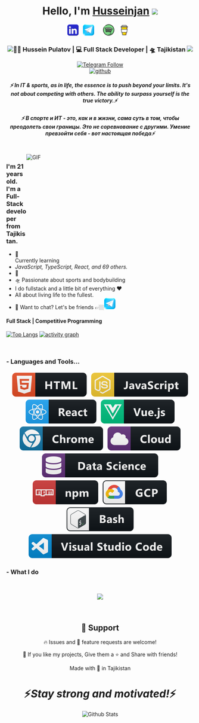 <div align="center">
   <h1>Hello, I'm <a href="https://github.com/Husseinjan">Husseinjan</a> <img src="https://media.giphy.com/media/hvRJCLFzcasrR4ia7z/giphy.gif" width="25px"> </h1>
</div>

<p align='center'>
   <a href="https://www.linkedin.com/in/husein-pulatov/"><img height="30" src="linkedin.png"></a>&nbsp;&nbsp;
   <a href="https://t.me/Hussein_7777"><img height="30" src="tg.png"></a>&nbsp;&nbsp;
   &nbsp;&nbsp;
   <a href="https://portfoliohussein.netlify.app/"><img height="30" src="https://raw.githubusercontent.com/8bithemant/8bithemant/master/spotify.png?raw=true"></a>&nbsp;&nbsp;
   <a href="https://t.me/Hussein_7777"><img height="30" src="https://raw.githubusercontent.com/8bithemant/8bithemant/master/coffee.jpg?raw=true"></a>&nbsp;&nbsp;
</p>

<div align="center">
<h3><img src="https://media.giphy.com/media/WUlplcMpOCEmTGBtBW/giphy.gif" width="30">🙍‍♂️ Hussein Pulatov | 💻 Full Stack Developer | 🛸 Tajikistan  <img src="https://media.giphy.com/media/WUlplcMpOCEmTGBtBW/giphy.gif" width="30"></h3>
</div>

<p align="center">
   <a href="https://t.me/Hussein_7777"><img alt="Telegram Follow" src="https://img.shields.io/twitter/follow/husseinjan?style=for-the-badge&color=09f&labelColor=black&logo=telegram&label=@hussein_7777"></a>
   <br> 
   <a href=""> <img alt="github" src="https://visitor-badge.glitch.me/badge?page_id=mayhemantt.mayhemantt"> </a>
</p>
 
 <h5 align="center">
   <i>⚡️ In IT & sports, as in life, the essence is to push beyond your limits. It's not about competing with others. The ability to surpass yourself is the true victory.⚡️</i>
</h5>
<h5 align="center">
<i>⚡️ В спорте и ИТ  - это, как и в жизни, сама суть в том, чтобы преодолеть свои границы. Это не соревнование с другими. Умение превзойти себя - вот настоящая победа⚡️</i>
</h5>

<br />
<img align="right" height="270px" width="450px" alt="GIF" src="https://media.giphy.com/media/3FjEPbKqEPhPpmC8uY/giphy.gif" />
<p align="center">
  <h3>I'm 21 years old. I'm a Full-Stack developer from Tajikistan.</h3>
</p>

- 🥀 Currently learning
- <i>JavaScript, TypeScript, React, and 69 others.</i>
- 🔭
- 🛸 Passionate about sports and bodybuilding
- I do fullstack and a little bit of everything :heart:
- All about living life to the fullest.
- 💬 Want to chat? Let's be friends 👉🏼[<i><img height="30"  src="tg.png" ></i>](https://t.me/Hussein_7777)

 <p align="center">
  <h4> Full Stack | Competitive Programming </h4>
</p>

<p align="center">

[![Top Langs](https://github-readme-stats.vercel.app/api/top-langs/?username=Husseinjan&layout=pie)](https://github.com/anuraghazra/github-readme-stats)
[![ activity graph](https://github-readme-activity-graph.vercel.app/graph?username=Husseinjan&theme=github-compact)](https://github.com/ashutosh00710/github-readme-activity-graph)

</p>

<br />

### - Languages and Tools...

<p align="center">
  <!-- For more icons please follow  https://github.com/MikeCodesDotNET/ColoredBadges -->
  <img src="https://raw.githubusercontent.com/8bithemant/8bithemant/master/svg/dev/languages/html.svg" alt="html" style="vertical-align:top; margin:4px">    
  <img src="https://raw.githubusercontent.com/8bithemant/8bithemant/master/svg/dev/languages/js.svg" alt="js" style="vertical-align:top; margin:4px">
  <img src="https://raw.githubusercontent.com/8bithemant/8bithemant/master/svg/dev/frameworks/react.svg" alt="react" style="vertical-align:top; margin:4px">
  <img src="https://raw.githubusercontent.com/8bithemant/8bithemant/master/svg/dev/frameworks/vue.svg" alt="vue" style="vertical-align:top; margin:4px">
  <img src="https://raw.githubusercontent.com/8bithemant/8bithemant/master/svg/dev/misc/chrome.svg" alt="chrome" style="vertical-align:top; margin:4px">
  <img src="https://raw.githubusercontent.com/8bithemant/8bithemant/master/svg/dev/misc/cloud.svg" alt="cloud" style="vertical-align:top; margin:4px">
  <img src="https://raw.githubusercontent.com/8bithemant/8bithemant/master/svg/dev/misc/datascience.svg" alt="datascience" style="vertical-align:top; margin:4px">
  <img src="https://raw.githubusercontent.com/8bithemant/8bithemant/master/svg/dev/services/npm.svg" alt="npm" style="vertical-align:top; margin:4px">
  <img src="https://raw.githubusercontent.com/8bithemant/8bithemant/master/svg/dev/services/gcp.svg" alt="gcp" style="vertical-align:top; margin:4px">
  <img src="https://raw.githubusercontent.com/8bithemant/8bithemant/master/svg/dev/tools/bash.svg" alt="bash" style="vertical-align:top; margin:4px">
  <img src="https://raw.githubusercontent.com/8bithemant/8bithemant/master/svg/dev/tools/visualstudio_code.svg" alt="vscode" style="vertical-align:top; margin:4px">
</p>

### - What I do

<br />

<p align="center">
   <img src="https://media.giphy.com/media/f9XgHHnPnDjOF1hWpl/giphy.gif" />
</p>
   
   
<br />

<h2 align="center">🤝 Support</h2>

<p align="center"> 🔥 Issues and 🥮 feature requests are welcome!</p>

<p align="center">💙 If you like my projects, Give them a ⭐ and Share with friends!</p>
</p>
<p align="center">Made with 💪 in Tajikistan</p>

<h1 align='center'>⚡️<i>Stay strong and motivated!</i>⚡️</h1>

<p align="center">
        <img src="https://raw.githubusercontent.com/mayhemantt/mayhemantt/Update/svg/Bottom.svg" alt="Github Stats" />
</p>
